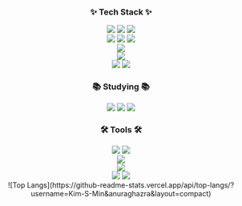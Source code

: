 <h3 align="center">✨ Tech Stack ✨</h3>
<div align="center">
  <img src="https://img.shields.io/badge/Vue.js-4FC08D?style=for-the-badge&logo=vue.js&logoColor=white">
  <img src="https://img.shields.io/badge/Nuxt.js-00DC82?style=for-the-badge&logo=nuxt&logoColor=white"/>
  <img src="https://img.shields.io/badge/Flutter-378BBA?style=for-the-badge&logo=flutter&logoColor=white"> <br />
  <img src="https://img.shields.io/badge/Javascript-F7DF1E?style=for-the-badge&logo=javascript&logoColor=black">
  <img src="https://img.shields.io/badge/Typescript-3178C6?style=for-the-badge&logo=typescript&logoColor=white"/>
  <img src="https://img.shields.io/badge/Dart-0175C2?style=for-the-badge&logo=dart&logoColor=white"> <br />
  <img src="https://img.shields.io/badge/Storybook-FF4785?style=for-the-badge&logo=storybook&logoColor=white"/> <br />
  <img src="https://img.shields.io/badge/HTML5-E34F26?style=for-the-badge&logo=html5&logoColor=white"> <br />
  <img src="https://img.shields.io/badge/CSS-663399?style=for-the-badge&logo=css3&logoColor=white"> 
  <img src="https://img.shields.io/badge/Tailwindcss-1daabb.svg?style=for-the-badge&logo=tailwind-css&logoColor=white" />
</div>

<h3 align="center">📚 Studying 📚</h3>
<div align="center">
  <img src="https://img.shields.io/badge/react-20232a.svg?style=for-the-badge&logo=react&logoColor=61DAFB" />
  <img src="https://img.shields.io/badge/unity-FFFFFF?style=for-the-badge&logo=unity&logoColor=black"/>
  <img src="https://img.shields.io/badge/.net-000000?style=for-the-badge&logo=dotnet&logoColor=white"/>
</div>

<h3 align="center">🛠 Tools 🛠</h3>
<div align="center">
  <img src="https://img.shields.io/badge/git-F05033.svg?style=for-the-badge&logo=git&logoColor=white" />
  <img src="https://img.shields.io/badge/github-181717.svg?style=for-the-badge&logo=github&logoColor=white" /> <br />
  <img src="https://img.shields.io/badge/Notion-F3F3F3.svg?style=for-the-badge&logo=notion&logoColor=black" /> <br />
  <img src="https://img.shields.io/badge/figma-F24E1E.svg?style=for-the-badge&logo=figma&logoColor=white" /> <br />
  <img src="https://img.shields.io/badge/VSCode-2C2C32.svg?style=for-the-badge&logo=visual-studio-code&logoColor=22ABF3" />
  <img src="https://img.shields.io/badge/androidstudio-3DDC84?style=for-the-badge&logo=androidstudio&logoColor=white" />
</div>

<div align="center">
  ![Top Langs](https://github-readme-stats.vercel.app/api/top-langs/?username=Kim-S-Min&anuraghazra&layout=compact)
</div>

